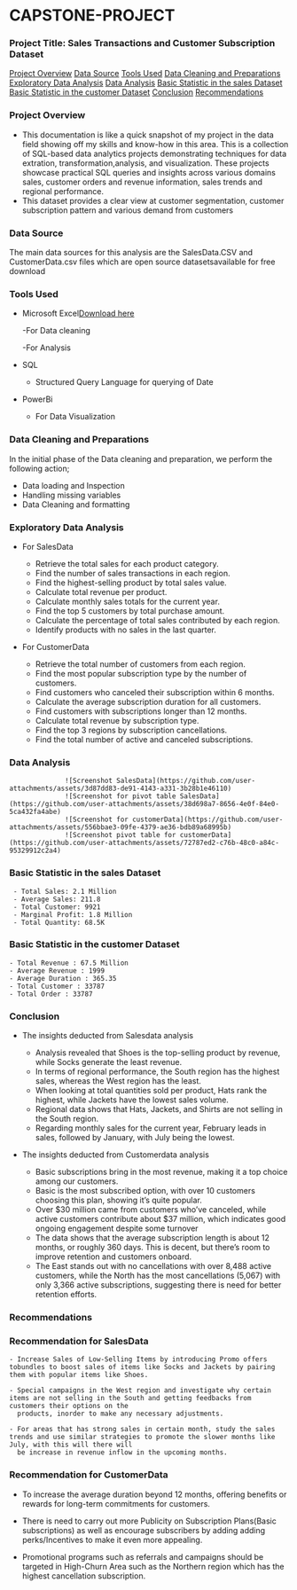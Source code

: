 # CAPSTONE-PROJECT

### Project Title: Sales Transactions and Customer Subscription Dataset

[Project Overview](#project-overview)
[Data Source](#data-source)
[Tools Used](#tools-used)
[Data Cleaning and Preparations](#data-cleaning-and-preparations)
[Exploratory Data Analysis](#exploratory-data-analysis)
[Data Analysis](#data-analysis)
[Basic Statistic in the sales Dataset](#basic-statistic-in-the-sales-dataset)
[Basic Statistic in the customer Dataset](#basic-statistic-in-the-customer-dataset)
[Conclusion](#conclusion)
[Recommendations](#recommendation)


### Project Overview
 - This documentation is like a quick snapshot of my project in the data field showing off my skills and know-how in this area.
   This is a collection of SQL-based data analytics projects demonstrating techniques for data extration, transformation,analysis, and visualization.
   These projects showcase practical SQL queries and insights across various domains sales, customer orders and revenue information, sales trends and regional performance.
 - This dataset provides a clear view at customer segmentation, customer subscription pattern and various demand from customers

### Data Source
The main data sources for this analysis are the SalesData.CSV and CustomerData.csv files which are open source datasetsavailable for free download

### Tools Used
 - Microsoft Excel[Download here](https://www.microsoft.com)
   
    -For Data cleaning
   
    -For Analysis
   
 - SQL
   - Structured Query Language for querying of Date
     
 - PowerBi
   - For Data Visualization

### Data Cleaning and Preparations
In the initial phase of the Data cleaning and preparation, we perform the following action;

 - Data loading and Inspection
 - Handling missing variables
 - Data Cleaning and formatting

### Exploratory Data Analysis 
 - For SalesData
    - Retrieve the total sales for each product category.
    - Find the number of sales transactions in each region.
    - Find the highest-selling product by total sales value.
    - Calculate total revenue per product.
    - Calculate monthly sales totals for the current year.
    - Find the top 5 customers by total purchase amount.
    - Calculate the percentage of total sales contributed by each region.
    - Identify products with no sales in the last quarter.
      
- For CustomerData
   - Retrieve the total number of customers from each region.
   - Find the most popular subscription type by the number of customers.
   - Find customers who canceled their subscription within 6 months.
   - Calculate the average subscription duration for all customers.
   - Find customers with subscriptions longer than 12 months.
   - Calculate total revenue by subscription type.
   - Find the top 3 regions by subscription cancellations.
   - Find the total number of active and canceled subscriptions.
     
 
 ### Data Analysis
                  ![Screenshot SalesData](https://github.com/user-attachments/assets/3d87dd83-de91-4143-a331-3b28b1e46110)
                  ![Screenshot for pivot table SalesData](https://github.com/user-attachments/assets/38d698a7-8656-4e0f-84e0-5ca432fa4abe)
                  ![Screenshot for customerData](https://github.com/user-attachments/assets/556bbae3-09fe-4379-ae36-bdb89a68995b)
                  ![Screenshot pivot table for customerData](https://github.com/user-attachments/assets/72787ed2-c76b-48c0-a84c-95329912c2a4)


  ### Basic Statistic in the sales Dataset 
     - Total Sales: 2.1 Million
     - Average Sales: 211.8
     - Total Customer: 9921
     - Marginal Profit: 1.8 Million
     - Total Quantity: 68.5K

 ### Basic Statistic in the customer Dataset
    - Total Revenue : 67.5 Million
    - Average Revenue : 1999
    - Average Duration : 365.35
    - Total Customer : 33787
    - Total Order : 33787
 ### Conclusion

 - The insights deducted from Salesdata analysis
    
    - Analysis revealed that Shoes is the top-selling product by revenue, while Socks generate the least revenue.
    - In terms of regional performance, the South region has the highest sales, whereas the West region has the least.
    - When looking at total quantities sold per product, Hats rank the highest, while Jackets have the lowest sales volume.
    - Regional data shows that Hats, Jackets, and Shirts are not selling in the South region.
    - Regarding monthly sales for the current year, February leads in sales, followed by January, with July being the lowest.
 
-  The insights deducted from Customerdata analysis

   - Basic subscriptions bring in the most revenue, making it a top choice among our customers.
   - Basic is the most subscribed option, with over 10 customers choosing this plan, showing it’s quite popular.
   - Over $30 million came from customers who’ve canceled, while active customers contribute about $37 million, which indicates good ongoing engagement despite some turnover
   - The data shows that the average subscription length is about 12 months, or roughly 360 days. This is decent, but there’s room to improve retention and customers 
     onboard.
   - The East stands out with no cancellations with over 8,488 active customers, while the North has the most cancellations (5,067) with only 3,366 active subscriptions, 
     suggesting there is need for better retention efforts.
     
### Recommendations

### Recommendation for SalesData

    - Increase Sales of Low-Selling Items by introducing Promo offers tobundles to boost sales of items like Socks and Jackets by pairing them with popular items like Shoes.
    
    - Special campaigns in the West region and investigate why certain items are not selling in the South and getting feedbacks from customers their options on the 
      products, inorder to make any necessary adjustments.
     
    - For areas that has strong sales in certain month, study the sales trends and use similar strategies to promote the slower months like July, with this will there will 
      be increase in revenue inflow in the upcoming months.

### Recommendation for CustomerData

   - To increase the average duration beyond 12 months, offering benefits or rewards for long-term commitments for customers.
     
   - There is need to carry out more Publicity on Subscription Plans(Basic subscriptions) as well as encourage subscribers by adding adding perks/Incentives to make it even 
     more appealing.

   - Promotional programs such as referrals and campaigns should be targeted in High-Churn Area such as the Northern region which has the highest cancellation subscription.


   


    
